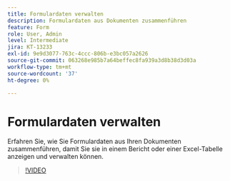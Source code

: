 ```yaml
---
title: Formulardaten verwalten
description: Formulardaten aus Dokumenten zusammenführen
feature: Form
role: User, Admin
level: Intermediate
jira: KT-13233
exl-id: 9e9d3077-763c-4ccc-806b-e3bc057a2626
source-git-commit: 063268e985b7a64beffec8fa939a3d8b38d3d03a
workflow-type: tm+mt
source-wordcount: '37'
ht-degree: 0%

---
```


# Formulardaten verwalten

Erfahren Sie, wie Sie Formulardaten aus Ihren Dokumenten zusammenführen, damit Sie sie in einem Bericht oder einer Excel-Tabelle anzeigen und verwalten können.

>[!VIDEO](https://video.tv.adobe.com/v/3419330?quality=12&learn=on&hidetitle=true)
